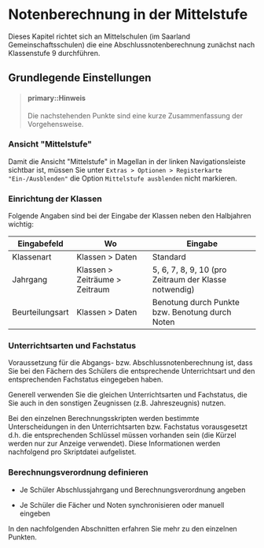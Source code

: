 # Notenberechnung in der Mittelstufe

Dieses Kapitel richtet sich an Mittelschulen (im Saarland Gemeinschaftsschulen) die eine Abschlussnotenberechnung zunächst nach Klassenstufe 9 durchführen.

## Grundlegende Einstellungen

> #### primary::Hinweis
>
>  Die nachstehenden Punkte sind eine kurze Zusammenfassung der Vorgehensweise.

### Ansicht "Mittelstufe"

Damit die Ansicht "Mittelstufe" in Magellan in der linken Navigationsleiste sichtbar ist, müssen Sie unter `Extras > Optionen > Registerkarte "Ein-/Ausblenden"`  die Option `Mittelstufe ausblenden` nicht markieren.

### Einrichtung der Klassen

Folgende Angaben sind bei der Eingabe der Klassen neben den Halbjahren wichtig:


| Eingabefeld     | Wo                             | Eingabe                                  |
|-----------------|--------------------------------|------------------------------------------|
| Klassenart      | Klassen > Daten                | Standard                                 |
| Jahrgang        | Klassen > Zeiträume > Zeitraum | 5, 6, 7, 8, 9, 10 \(pro Zeitraum der Klasse notwendig\) |
| Beurteilungsart | Klassen > Daten                | Benotung durch Punkte bzw. Benotung durch Noten |



### Unterrichtsarten und Fachstatus

Voraussetzung für die Abgangs- bzw. Abschlussnotenberechnung ist, dass Sie bei den Fächern des Schülers die entsprechende Unterrichtsart und den entsprechenden Fachstatus eingegeben haben.

Generell verwenden Sie die gleichen Unterrichtsarten und Fachstatus, die Sie auch in den sonstigen Zeugnissen \(z.B. Jahreszeugnis\) nutzen.

Bei den einzelnen Berechnungsskripten werden bestimmte Unterscheidungen in den Unterrichtsarten bzw. Fachstatus vorausgesetzt d.h. die entsprechenden Schlüssel müssen vorhanden sein \(die Kürzel werden nur zur Anzeige verwendet\). Diese Informationen werden nachfolgend pro Skriptdatei aufgelistet.

### Berechnungsverordnung definieren

* Je Schüler Abschlussjahrgang und Berechnungsverordnung angeben

* Je Schüler die Fächer und Noten synchronisieren oder manuell eingeben

In den nachfolgenden Abschnitten erfahren Sie mehr zu den einzelnen Punkten.

